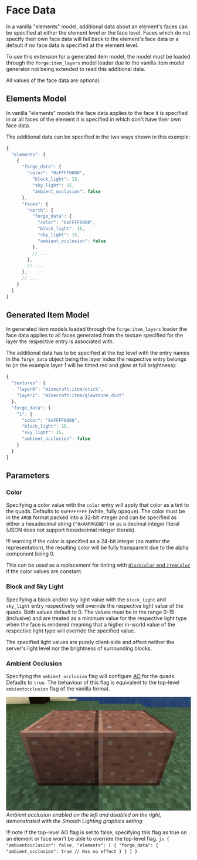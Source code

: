 Face Data
=========

In a vanilla "elements" model, additional data about an element's faces can be specified at either the element level or the face level. Faces which do not specify their own face data will fall back to the element's face data or a default if no face data is specified at the element level.

To use this extension for a generated item model, the model must be loaded through the `forge:item_layers` model loader due to the vanilla item model generator not being extended to read this additional data.

All values of the face data are optional.

Elements Model
--------------

In vanilla "elements" models the face data applies to the face it is specified in or all faces of the element it is specified in which don't have their own face data.

The additional data can be specified in the two ways shown in this example:
```js
{
  "elements": [
    {
      "forge_data": {
        "color": "0xFFFF0000",
          "block_light": 15,
          "sky_light": 15,
          "ambient_occlusion": false
      },
      "faces": {
        "north": {
          "forge_data": {
            "color": "0xFFFF0000",
            "block_light": 15,
            "sky_light": 15,
            "ambient_occlusion": false
          },
          // ...
        },
        // ...
      },
      // ...
    }
  ]
}
```

Generated Item Model
--------------------

In generated item models loaded through the `forge:item_layers` loader the face data applies to all faces generated from the texture specified for the layer the respective entry is associated with.

The additional data has to be specified at the top level with the entry names in the `forge_data` object being the layer index the respective entry belongs to (in the example layer 1 will be tinted red and glow at full brightness):
```js
{
  "textures": {
    "layer0": "minecraft:item/stick",
    "layer1": "minecraft:item/glowstone_dust"
  },
  "forge_data": {
    "1": {
      "color": "0xFFFF0000",
      "block_light": 15,
      "sky_light": 15,
      "ambient_occlusion": false
    }
  }
}
```

Parameters
----------

### Color

Specifying a color value with the `color` entry will apply that color as a tint to the quads. Defaults to `0xFFFFFFFF` (white, fully opaque). The color must be in the `ARGB` format packed into a 32-bit integer and can be specified as either a hexadecimal string (`"0xAARRGGBB"`) or as a decimal integer literal (JSON does not support hexadecimal integer literals).

!!! warning
    If the color is specified as a 24-bit integer (no matter the representation), the resulting color will be fully transparent due to the alpha component being 0.

This can be used as a replacement for tinting with [`BlockColor` and `ItemColor`][tinting] if the color values are constant.

### Block and Sky Light

Specifying a block and/or sky light value with the `block_light` and `sky_light` entry respectively will override the respective light value of the quads. Both values default to 0. The values must be in the range 0-15 (inclusive) and are treated as a minimum value for the respective light type when the face is rendered meaning that a higher in-world value of the respective light type will override the specified value.

The specified light values are purely client-side and affect neither the server's light level nor the brightness of surrounding blocks.

### Ambient Occlusion

Specifying the `ambient_occlusion` flag will configure [AO] for the quads. Defaults to `true`. The behaviour of this flag is equivalent to the top-level `ambientocclusion` flag of the vanilla format.

![Ambient occlusion in action](./ambientocclusion.png)  
*Ambient occlusion enabled on the left and disabled on the right, demonstrated with the Smooth Lighting graphics setting*

!!! note
    If the top-level AO flag is set to false, specifying this flag as true on an element or face won't be able to override the top-level flag.
    ```js
    {
      "ambientocclusion": false,
      "elements": [
        {
          "forge_data": {
            "ambient_occlusion": true // Has no effect
          }
        }
      ]
    }
    ```

[tinting]: ../../resources/client/models/tinting.md
[AO]: https://en.wikipedia.org/wiki/Ambient_occlusion
[ao_img]: ./ambientocclusion.png
